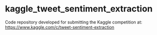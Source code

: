 # kaggle_tweet_sentiment_extraction
Code repository developed for submitting the Kaggle competition at: https://www.kaggle.com/c/tweet-sentiment-extraction
